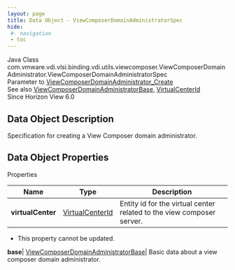 ```yaml
---
layout: page
title: Data Object - ViewComposerDomainAdministratorSpec
hide:
 #- navigation
 - toc
---
```






Java Class
    com.vmware.vdi.vlsi.binding.vdi.utils.viewcomposer.ViewComposerDomainAdministrator.ViewComposerDomainAdministratorSpec  
Parameter to
     [ViewComposerDomainAdministrator_Create](vdi.utils.viewcomposer.ViewComposerDomainAdministrator.md#create)  
See also
     [ViewComposerDomainAdministratorBase](vdi.utils.viewcomposer.ViewComposerDomainAdministrator.DomainAdministratorBase.md), [VirtualCenterId](vdi.entity.VirtualCenterId.md)  
Since 
    Horizon View 6.0

## Data Object Description 

Specification for creating a View Composer domain administrator. 

## Data Object Properties

Properties

Name |  Type |  Description   
---|---|---  
**virtualCenter**| [VirtualCenterId](vdi.entity.VirtualCenterId.md)|  Entity id for the virtual center related to the view composer server.   


* This property cannot be updated.

  
**base**| [ViewComposerDomainAdministratorBase](vdi.utils.viewcomposer.ViewComposerDomainAdministrator.DomainAdministratorBase.md)|  Basic data about a view composer domain administrator.   
  
  
  

  
  

